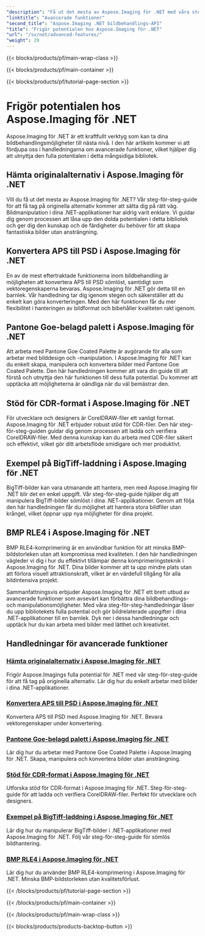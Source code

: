 ```yaml
---
"description": "Få ut det mesta av Aspose.Imaging för .NET med våra steg-för-steg-handledningar. Lär dig hur du låser upp originalalternativ och arbetar med bilder utan ansträngning."
"linktitle": "Avancerade funktioner"
"second_title": "Aspose.Imaging .NET bildbehandlings-API"
"title": "Frigör potentialen hos Aspose.Imaging för .NET"
"url": "/sv/net/advanced-features/"
"weight": 29
---
```


{{< blocks/products/pf/main-wrap-class >}}

{{< blocks/products/pf/main-container >}}

{{< blocks/products/pf/tutorial-page-section >}}

# Frigör potentialen hos Aspose.Imaging för .NET


Aspose.Imaging för .NET är ett kraftfullt verktyg som kan ta dina bildbehandlingsmöjligheter till nästa nivå. I den här artikeln kommer vi att fördjupa oss i handledningarna om avancerade funktioner, vilket hjälper dig att utnyttja den fulla potentialen i detta mångsidiga bibliotek.

## Hämta originalalternativ i Aspose.Imaging för .NET

Vill du få ut det mesta av Aspose.Imaging för .NET? Vår steg-för-steg-guide för att få tag på originella alternativ kommer att sätta dig på rätt väg. Bildmanipulation i dina .NET-applikationer har aldrig varit enklare. Vi guidar dig genom processen att låsa upp den dolda potentialen i detta bibliotek och ger dig den kunskap och de färdigheter du behöver för att skapa fantastiska bilder utan ansträngning.

## Konvertera APS till PSD i Aspose.Imaging för .NET

En av de mest eftertraktade funktionerna inom bildbehandling är möjligheten att konvertera APS till PSD sömlöst, samtidigt som vektoregenskaperna bevaras. Aspose.Imaging för .NET gör detta till en barnlek. Vår handledning tar dig igenom stegen och säkerställer att du enkelt kan göra konverteringen. Med den här funktionen får du mer flexibilitet i hanteringen av bildformat och bibehåller kvaliteten rakt igenom.

## Pantone Goe-belagd palett i Aspose.Imaging för .NET

Att arbeta med Pantone Goe Coated Palette är avgörande för alla som arbetar med bilddesign och -manipulation. I Aspose.Imaging för .NET kan du enkelt skapa, manipulera och konvertera bilder med Pantone Goe Coated Palette. Den här handledningen kommer att vara din guide till att förstå och utnyttja den här funktionen till dess fulla potential. Du kommer att upptäcka att möjligheterna är oändliga när du väl bemästrar den.

## Stöd för CDR-format i Aspose.Imaging för .NET

För utvecklare och designers är CorelDRAW-filer ett vanligt format. Aspose.Imaging för .NET erbjuder robust stöd för CDR-filer. Den här steg-för-steg-guiden guidar dig genom processen att ladda och verifiera CorelDRAW-filer. Med denna kunskap kan du arbeta med CDR-filer säkert och effektivt, vilket gör ditt arbetsflöde smidigare och mer produktivt.

## Exempel på BigTiff-laddning i Aspose.Imaging för .NET

BigTiff-bilder kan vara utmanande att hantera, men med Aspose.Imaging för .NET blir det en enkel uppgift. Vår steg-för-steg-guide hjälper dig att manipulera BigTiff-bilder sömlöst i dina .NET-applikationer. Genom att följa den här handledningen får du möjlighet att hantera stora bildfiler utan krångel, vilket öppnar upp nya möjligheter för dina projekt.

## BMP RLE4 i Aspose.Imaging för .NET

BMP RLE4-komprimering är en användbar funktion för att minska BMP-bildstorleken utan att kompromissa med kvaliteten. I den här handledningen vägleder vi dig i hur du effektivt tillämpar denna komprimeringsteknik i Aspose.Imaging för .NET. Dina bilder kommer att ta upp mindre plats utan att förlora visuell attraktionskraft, vilket är en värdefull tillgång för alla bildintensiva projekt.

Sammanfattningsvis erbjuder Aspose.Imaging för .NET ett brett utbud av avancerade funktioner som avsevärt kan förbättra dina bildbehandlings- och manipulationsmöjligheter. Med våra steg-för-steg-handledningar låser du upp bibliotekets fulla potential och gör bildrelaterade uppgifter i dina .NET-applikationer till en barnlek. Dyk ner i dessa handledningar och upptäck hur du kan arbeta med bilder med lätthet och kreativitet.
## Handledningar för avancerade funktioner
### [Hämta originalalternativ i Aspose.Imaging för .NET](./get-original-options/)
Frigör Aspose.Imagings fulla potential för .NET med vår steg-för-steg-guide för att få tag på originella alternativ. Lär dig hur du enkelt arbetar med bilder i dina .NET-applikationer.
### [Konvertera APS till PSD i Aspose.Imaging för .NET](./convert-aps-to-psd/)
Konvertera APS till PSD med Aspose.Imaging för .NET. Bevara vektoregenskaper under konvertering.
### [Pantone Goe-belagd palett i Aspose.Imaging för .NET](./pantone-goe-coated-palette/)
Lär dig hur du arbetar med Pantone Goe Coated Palette i Aspose.Imaging för .NET. Skapa, manipulera och konvertera bilder utan ansträngning.
### [Stöd för CDR-format i Aspose.Imaging för .NET](./support-of-cdr-format/)
Utforska stöd för CDR-format i Aspose.Imaging för .NET. Steg-för-steg-guide för att ladda och verifiera CorelDRAW-filer. Perfekt för utvecklare och designers.
### [Exempel på BigTiff-laddning i Aspose.Imaging för .NET](./bigtiff-load-example/)
Lär dig hur du manipulerar BigTiff-bilder i .NET-applikationer med Aspose.Imaging för .NET. Följ vår steg-för-steg-guide för sömlös bildhantering.
### [BMP RLE4 i Aspose.Imaging för .NET](./bmp-rle4/)
Lär dig hur du använder BMP RLE4-komprimering i Aspose.Imaging för .NET. Minska BMP-bildstorleken utan kvalitetsförlust.

{{< /blocks/products/pf/tutorial-page-section >}}

{{< /blocks/products/pf/main-container >}}

{{< /blocks/products/pf/main-wrap-class >}}

{{< blocks/products/products-backtop-button >}}